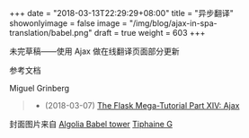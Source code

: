 +++
date = "2018-03-13T22:29:29+08:00"
title = "异步翻译"
showonlyimage = false
image = "/img/blog/ajax-in-spa-translation/babel.png"
draft = true
weight = 603
+++

未完草稿——使用 Ajax 做在线翻译页面部分更新
<!--more-->


参考文档

Miguel Grinberg

> - (2018-03-07) [The Flask Mega-Tutorial Part XIV: Ajax](https://blog.miguelgrinberg.com/post/the-flask-mega-tutorial-part-xiv-ajax)

封面图片来自 [Algolia Babel tower](https://dribbble.com/shots/4168328-Algolia-Babel-tower) <a href="https://dribbble.com/tiphaineg"><i class="fa fa-dribbble" aria-hidden="true"></i> Tiphaine G</a>
